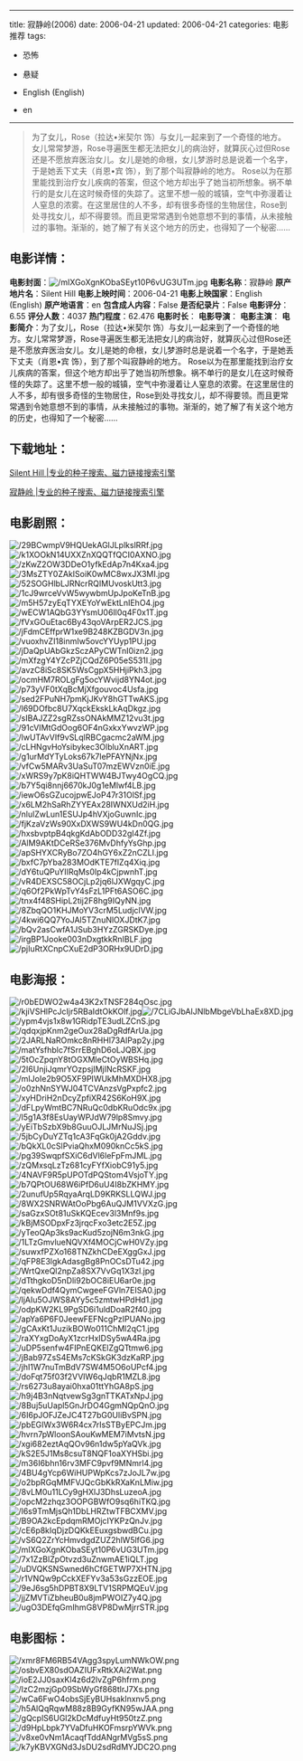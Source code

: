 
---
title: 寂静岭(2006)
date: 2006-04-21
updated: 2006-04-21
categories: 电影推荐
tags:
- 恐怖
- 悬疑

- English (English)
- en
---


> 为了女儿，Rose（拉达•米契尔 饰）与女儿一起来到了一个奇怪的地方。女儿常常梦游，Rose寻遍医生都无法把女儿的病治好，就算灰心过但Rose还是不愿放弃医治女儿。女儿是她的命根，女儿梦游时总是说着一个名字，于是她丢下丈夫（肖恩•宾 饰），到了那个叫寂静岭的地方。  Rose以为在那里能找到治疗女儿疾病的答案，但这个地方却出乎了她当初所想象。祸不单行的是女儿在这时候奇怪的失踪了。这里不想一般的城镇，空气中弥漫着让人窒息的浓雾。在这里居住的人不多，却有很多奇怪的生物居住，Rose到处寻找女儿，却不得要领。而且更常常遇到令她意想不到的事情，从未接触过的事物。渐渐的，她了解了有关这个地方的历史，也得知了一个秘密……

## **电影详情**：

**电影封面**：<img src="https://image.tmdb.org/t/p/w200/mIXGoXgnKObaSEyt10P6vUG3UTm.jpg" alt="/mIXGoXgnKObaSEyt10P6vUG3UTm.jpg" title="/mIXGoXgnKObaSEyt10P6vUG3UTm.jpg">
**电影名称**：寂静岭
**原产地片名**：Silent Hill
**电影上映时间**：2006-04-21
**电影上映国家**：English (English)
**原产地语言**：en
**包含成人内容**：False
**是否纪录片**：False
**电影评分**：6.55
**评分人数**：4037
**热门程度**：62.476
**电影时长**：
**电影导演**：
**电影主演**：
**电影简介**：为了女儿，Rose（拉达•米契尔 饰）与女儿一起来到了一个奇怪的地方。女儿常常梦游，Rose寻遍医生都无法把女儿的病治好，就算灰心过但Rose还是不愿放弃医治女儿。女儿是她的命根，女儿梦游时总是说着一个名字，于是她丢下丈夫（肖恩•宾 饰），到了那个叫寂静岭的地方。  Rose以为在那里能找到治疗女儿疾病的答案，但这个地方却出乎了她当初所想象。祸不单行的是女儿在这时候奇怪的失踪了。这里不想一般的城镇，空气中弥漫着让人窒息的浓雾。在这里居住的人不多，却有很多奇怪的生物居住，Rose到处寻找女儿，却不得要领。而且更常常遇到令她意想不到的事情，从未接触过的事物。渐渐的，她了解了有关这个地方的历史，也得知了一个秘密……

## **下载地址**：
[Silent Hill |专业的种子搜索、磁力链接搜索引擎](https://movie.amd794.com:2083/?search=Silent%20Hill&ordering=&mode=match_phrase&page_size=10&page=1)

[寂静岭 |专业的种子搜索、磁力链接搜索引擎](https://movie.amd794.com:2083/?search=%E5%AF%82%E9%9D%99%E5%B2%AD&ordering=&mode=match_phrase&page_size=10&page=1)
 

## **电影剧照**：
<img src="https://image.tmdb.org/t/p/original/29BCwmpV9HQUekAGlJLplkslRRf.jpg" alt="/29BCwmpV9HQUekAGlJLplkslRRf.jpg" title="/29BCwmpV9HQUekAGlJLplkslRRf.jpg"><img src="https://image.tmdb.org/t/p/original/k1XOOkN14UXXZnXQQTfQCI0AXNO.jpg" alt="/k1XOOkN14UXXZnXQQTfQCI0AXNO.jpg" title="/k1XOOkN14UXXZnXQQTfQCI0AXNO.jpg"><img src="https://image.tmdb.org/t/p/original/zKwZ2OW3DDeO1yfkEdAp7n4Kxa4.jpg" alt="/zKwZ2OW3DDeO1yfkEdAp7n4Kxa4.jpg" title="/zKwZ2OW3DDeO1yfkEdAp7n4Kxa4.jpg"><img src="https://image.tmdb.org/t/p/original/3MsZTY0ZAkISoiK0wMC8wxJX3MI.jpg" alt="/3MsZTY0ZAkISoiK0wMC8wxJX3MI.jpg" title="/3MsZTY0ZAkISoiK0wMC8wxJX3MI.jpg"><img src="https://image.tmdb.org/t/p/original/52SOGHlbLJRNcrRQIMUvoskUtt3.jpg" alt="/52SOGHlbLJRNcrRQIMUvoskUtt3.jpg" title="/52SOGHlbLJRNcrRQIMUvoskUtt3.jpg"><img src="https://image.tmdb.org/t/p/original/1cJ9wrceVvW5wywbmUpJpoKeTnB.jpg" alt="/1cJ9wrceVvW5wywbmUpJpoKeTnB.jpg" title="/1cJ9wrceVvW5wywbmUpJpoKeTnB.jpg"><img src="https://image.tmdb.org/t/p/original/m5H57zyEqTYXEYoYwEktLnIEhO4.jpg" alt="/m5H57zyEqTYXEYoYwEktLnIEhO4.jpg" title="/m5H57zyEqTYXEYoYwEktLnIEhO4.jpg"><img src="https://image.tmdb.org/t/p/original/wECW1AQbG3YYsmU06Il0q4F0x1T.jpg" alt="/wECW1AQbG3YYsmU06Il0q4F0x1T.jpg" title="/wECW1AQbG3YYsmU06Il0q4F0x1T.jpg"><img src="https://image.tmdb.org/t/p/original/fVxGOuEtac6By43qoVArpER2JCS.jpg" alt="/fVxGOuEtac6By43qoVArpER2JCS.jpg" title="/fVxGOuEtac6By43qoVArpER2JCS.jpg"><img src="https://image.tmdb.org/t/p/original/jFdmCEffprW1xe9B248KZBGDV3n.jpg" alt="/jFdmCEffprW1xe9B248KZBGDV3n.jpg" title="/jFdmCEffprW1xe9B248KZBGDV3n.jpg"><img src="https://image.tmdb.org/t/p/original/vuoxhvZI18inmIw5ovcYYUyp1PU.jpg" alt="/vuoxhvZI18inmIw5ovcYYUyp1PU.jpg" title="/vuoxhvZI18inmIw5ovcYYUyp1PU.jpg"><img src="https://image.tmdb.org/t/p/original/jDaQpUAbGkzSczAPyCWTnI0izn2.jpg" alt="/jDaQpUAbGkzSczAPyCWTnI0izn2.jpg" title="/jDaQpUAbGkzSczAPyCWTnI0izn2.jpg"><img src="https://image.tmdb.org/t/p/original/mXfzgY4YZcPZjCQdZ6P05eS531I.jpg" alt="/mXfzgY4YZcPZjCQdZ6P05eS531I.jpg" title="/mXfzgY4YZcPZjCQdZ6P05eS531I.jpg"><img src="https://image.tmdb.org/t/p/original/avzC8iSc8SK5WsCgpX5HHjiPkh3.jpg" alt="/avzC8iSc8SK5WsCgpX5HHjiPkh3.jpg" title="/avzC8iSc8SK5WsCgpX5HHjiPkh3.jpg"><img src="https://image.tmdb.org/t/p/original/ocmHM7ROLgFg5ocYWvijd8YN4ot.jpg" alt="/ocmHM7ROLgFg5ocYWvijd8YN4ot.jpg" title="/ocmHM7ROLgFg5ocYWvijd8YN4ot.jpg"><img src="https://image.tmdb.org/t/p/original/p73yVF0tXqBcMjXfgouvoc4Usfa.jpg" alt="/p73yVF0tXqBcMjXfgouvoc4Usfa.jpg" title="/p73yVF0tXqBcMjXfgouvoc4Usfa.jpg"><img src="https://image.tmdb.org/t/p/original/sed2FPuNH7pmKjJKvY8hGTTwAKS.jpg" alt="/sed2FPuNH7pmKjJKvY8hGTTwAKS.jpg" title="/sed2FPuNH7pmKjJKvY8hGTTwAKS.jpg"><img src="https://image.tmdb.org/t/p/original/l69DOfbc8U7XqckEkskLkAqDkgz.jpg" alt="/l69DOfbc8U7XqckEkskLkAqDkgz.jpg" title="/l69DOfbc8U7XqckEkskLkAqDkgz.jpg"><img src="https://image.tmdb.org/t/p/original/sIBAJZZ2sgRZssONAkMMZ12vu3t.jpg" alt="/sIBAJZZ2sgRZssONAkMMZ12vu3t.jpg" title="/sIBAJZZ2sgRZssONAkMMZ12vu3t.jpg"><img src="https://image.tmdb.org/t/p/original/91cVIMtGdOog6OF4nGxkxYwvzWP.jpg" alt="/91cVIMtGdOog6OF4nGxkxYwvzWP.jpg" title="/91cVIMtGdOog6OF4nGxkxYwvzWP.jpg"><img src="https://image.tmdb.org/t/p/original/lwUTAvVIf9vSLqlRBCgacmc2aWM.jpg" alt="/lwUTAvVIf9vSLqlRBCgacmc2aWM.jpg" title="/lwUTAvVIf9vSLqlRBCgacmc2aWM.jpg"><img src="https://image.tmdb.org/t/p/original/cLHNgvHoYsibykec3OlbluXnART.jpg" alt="/cLHNgvHoYsibykec3OlbluXnART.jpg" title="/cLHNgvHoYsibykec3OlbluXnART.jpg"><img src="https://image.tmdb.org/t/p/original/g1urMdYTyLoks67k7lePFAYNjNx.jpg" alt="/g1urMdYTyLoks67k7lePFAYNjNx.jpg" title="/g1urMdYTyLoks67k7lePFAYNjNx.jpg"><img src="https://image.tmdb.org/t/p/original/vfCw5MARv3UaSuT07mzEWVzn0iE.jpg" alt="/vfCw5MARv3UaSuT07mzEWVzn0iE.jpg" title="/vfCw5MARv3UaSuT07mzEWVzn0iE.jpg"><img src="https://image.tmdb.org/t/p/original/xWRS9y7pK8iQHTWW4BJTwy4OgCQ.jpg" alt="/xWRS9y7pK8iQHTWW4BJTwy4OgCQ.jpg" title="/xWRS9y7pK8iQHTWW4BJTwy4OgCQ.jpg"><img src="https://image.tmdb.org/t/p/original/b7Y5qi8nnj6670kJ0g1eMlwf4LB.jpg" alt="/b7Y5qi8nnj6670kJ0g1eMlwf4LB.jpg" title="/b7Y5qi8nnj6670kJ0g1eMlwf4LB.jpg"><img src="https://image.tmdb.org/t/p/original/iewO6sGZucojpwEJoP47r31OlSf.jpg" alt="/iewO6sGZucojpwEJoP47r31OlSf.jpg" title="/iewO6sGZucojpwEJoP47r31OlSf.jpg"><img src="https://image.tmdb.org/t/p/original/x6LM2hSaRhZYYEAx28IWNXUd2iH.jpg" alt="/x6LM2hSaRhZYYEAx28IWNXUd2iH.jpg" title="/x6LM2hSaRhZYYEAx28IWNXUd2iH.jpg"><img src="https://image.tmdb.org/t/p/original/nlulZwLun1ESUJp4hVXjoGuwnIc.jpg" alt="/nlulZwLun1ESUJp4hVXjoGuwnIc.jpg" title="/nlulZwLun1ESUJp4hVXjoGuwnIc.jpg"><img src="https://image.tmdb.org/t/p/original/fjKzaVzWs90XxDXWS9WU4kDn0QG.jpg" alt="/fjKzaVzWs90XxDXWS9WU4kDn0QG.jpg" title="/fjKzaVzWs90XxDXWS9WU4kDn0QG.jpg"><img src="https://image.tmdb.org/t/p/original/hxsbvptpB4qkgKdAbODD32gI4Zf.jpg" alt="/hxsbvptpB4qkgKdAbODD32gI4Zf.jpg" title="/hxsbvptpB4qkgKdAbODD32gI4Zf.jpg"><img src="https://image.tmdb.org/t/p/original/AlM9AKtDCeRSe376MvDhfyYsGhp.jpg" alt="/AlM9AKtDCeRSe376MvDhfyYsGhp.jpg" title="/AlM9AKtDCeRSe376MvDhfyYsGhp.jpg"><img src="https://image.tmdb.org/t/p/original/apSHYXCRyBo7ZO4hGY6xZ2nCZLI.jpg" alt="/apSHYXCRyBo7ZO4hGY6xZ2nCZLI.jpg" title="/apSHYXCRyBo7ZO4hGY6xZ2nCZLI.jpg"><img src="https://image.tmdb.org/t/p/original/bxfC7pYba283MOdKTE7flZq4Xiq.jpg" alt="/bxfC7pYba283MOdKTE7flZq4Xiq.jpg" title="/bxfC7pYba283MOdKTE7flZq4Xiq.jpg"><img src="https://image.tmdb.org/t/p/original/dY6tuQPuYIIRqMs0Ip4kCjpwnhT.jpg" alt="/dY6tuQPuYIIRqMs0Ip4kCjpwnhT.jpg" title="/dY6tuQPuYIIRqMs0Ip4kCjpwnhT.jpg"><img src="https://image.tmdb.org/t/p/original/vR4DEXSC58OCjLp2jq6lJXWgqyC.jpg" alt="/vR4DEXSC58OCjLp2jq6lJXWgqyC.jpg" title="/vR4DEXSC58OCjLp2jq6lJXWgqyC.jpg"><img src="https://image.tmdb.org/t/p/original/q6Of2PkWpTvY4sFzL1PFt6ASO6C.jpg" alt="/q6Of2PkWpTvY4sFzL1PFt6ASO6C.jpg" title="/q6Of2PkWpTvY4sFzL1PFt6ASO6C.jpg"><img src="https://image.tmdb.org/t/p/original/tnx4f48SHipL2tij2F8hg9IQyNN.jpg" alt="/tnx4f48SHipL2tij2F8hg9IQyNN.jpg" title="/tnx4f48SHipL2tij2F8hg9IQyNN.jpg"><img src="https://image.tmdb.org/t/p/original/8ZbqQO1KHJMoYV3crM5LudjclVW.jpg" alt="/8ZbqQO1KHJMoYV3crM5LudjclVW.jpg" title="/8ZbqQO1KHJMoYV3crM5LudjclVW.jpg"><img src="https://image.tmdb.org/t/p/original/4kwi6QQ7YoJAl5TZnuNlOXJDtK7.jpg" alt="/4kwi6QQ7YoJAl5TZnuNlOXJDtK7.jpg" title="/4kwi6QQ7YoJAl5TZnuNlOXJDtK7.jpg"><img src="https://image.tmdb.org/t/p/original/bQv2asCwfA1JSub3HYzZGRSKDye.jpg" alt="/bQv2asCwfA1JSub3HYzZGRSKDye.jpg" title="/bQv2asCwfA1JSub3HYzZGRSKDye.jpg"><img src="https://image.tmdb.org/t/p/original/irgBP1Jooke003nDxgtkkRnIBLF.jpg" alt="/irgBP1Jooke003nDxgtkkRnIBLF.jpg" title="/irgBP1Jooke003nDxgtkkRnIBLF.jpg"><img src="https://image.tmdb.org/t/p/original/pjIuRtXCnpCXuE2dP3ORHx9UDrD.jpg" alt="/pjIuRtXCnpCXuE2dP3ORHx9UDrD.jpg" title="/pjIuRtXCnpCXuE2dP3ORHx9UDrD.jpg">

## **电影海报**：
<img src="https://image.tmdb.org/t/p/original/r0bEDWO2w4a43K2xTNSF284qOsc.jpg" alt="/r0bEDWO2w4a43K2xTNSF284qOsc.jpg" title="/r0bEDWO2w4a43K2xTNSF284qOsc.jpg"><img src="https://image.tmdb.org/t/p/original/kjiVSHlPcJcIjr5RBaIdtOkKOlf.jpg" alt="/kjiVSHlPcJcIjr5RBaIdtOkKOlf.jpg" title="/kjiVSHlPcJcIjr5RBaIdtOkKOlf.jpg"><img src="https://image.tmdb.org/t/p/original/7CLiGJbAlJNlbMbgeVbLhaEx8XD.jpg" alt="/7CLiGJbAlJNlbMbgeVbLhaEx8XD.jpg" title="/7CLiGJbAlJNlbMbgeVbLhaEx8XD.jpg"><img src="https://image.tmdb.org/t/p/original/ypm4vjs1x8w1GRidpTE3udLZCnS.jpg" alt="/ypm4vjs1x8w1GRidpTE3udLZCnS.jpg" title="/ypm4vjs1x8w1GRidpTE3udLZCnS.jpg"><img src="https://image.tmdb.org/t/p/original/qdqxjpKnm2geOux28aDgRdfArUa.jpg" alt="/qdqxjpKnm2geOux28aDgRdfArUa.jpg" title="/qdqxjpKnm2geOux28aDgRdfArUa.jpg"><img src="https://image.tmdb.org/t/p/original/2JARLNaROmkc8nRHHl73AlPap2y.jpg" alt="/2JARLNaROmkc8nRHHl73AlPap2y.jpg" title="/2JARLNaROmkc8nRHHl73AlPap2y.jpg"><img src="https://image.tmdb.org/t/p/original/matYsfhblc7fSrrEBghD6oLJQBX.jpg" alt="/matYsfhblc7fSrrEBghD6oLJQBX.jpg" title="/matYsfhblc7fSrrEBghD6oLJQBX.jpg"><img src="https://image.tmdb.org/t/p/original/5tOcZpqnY8tOGXMleCtOyWBSHq.jpg" alt="/5tOcZpqnY8tOGXMleCtOyWBSHq.jpg" title="/5tOcZpqnY8tOGXMleCtOyWBSHq.jpg"><img src="https://image.tmdb.org/t/p/original/2I6UnjiJqmrYOzpsjIMjINcRSKF.jpg" alt="/2I6UnjiJqmrYOzpsjIMjINcRSKF.jpg" title="/2I6UnjiJqmrYOzpsjIMjINcRSKF.jpg"><img src="https://image.tmdb.org/t/p/original/mIJoIe2b9O5XF9PIWUkMhMXDHX8.jpg" alt="/mIJoIe2b9O5XF9PIWUkMhMXDHX8.jpg" title="/mIJoIe2b9O5XF9PIWUkMhMXDHX8.jpg"><img src="https://image.tmdb.org/t/p/original/o0zhNnSYWJ04TCVAnzsVgPxpfc2.jpg" alt="/o0zhNnSYWJ04TCVAnzsVgPxpfc2.jpg" title="/o0zhNnSYWJ04TCVAnzsVgPxpfc2.jpg"><img src="https://image.tmdb.org/t/p/original/xyHDriH2nDcyZpfiXR42S6KoH9X.jpg" alt="/xyHDriH2nDcyZpfiXR42S6KoH9X.jpg" title="/xyHDriH2nDcyZpfiXR42S6KoH9X.jpg"><img src="https://image.tmdb.org/t/p/original/dFLpyWmtBC7NRuQc0dbKRuOdc9x.jpg" alt="/dFLpyWmtBC7NRuQc0dbKRuOdc9x.jpg" title="/dFLpyWmtBC7NRuQc0dbKRuOdc9x.jpg"><img src="https://image.tmdb.org/t/p/original/l5g1A3f8EsUayWPJdW79lp8Smvy.jpg" alt="/l5g1A3f8EsUayWPJdW79lp8Smvy.jpg" title="/l5g1A3f8EsUayWPJdW79lp8Smvy.jpg"><img src="https://image.tmdb.org/t/p/original/yEiTbSzbX9b8GuuOJLJMrNuJSj.jpg" alt="/yEiTbSzbX9b8GuuOJLJMrNuJSj.jpg" title="/yEiTbSzbX9b8GuuOJLJMrNuJSj.jpg"><img src="https://image.tmdb.org/t/p/original/5jbCyDuYZTq1cA3FqGk0jA2Gddv.jpg" alt="/5jbCyDuYZTq1cA3FqGk0jA2Gddv.jpg" title="/5jbCyDuYZTq1cA3FqGk0jA2Gddv.jpg"><img src="https://image.tmdb.org/t/p/original/bQkXL0cSlPviaQhxM090knCc5kS.jpg" alt="/bQkXL0cSlPviaQhxM090knCc5kS.jpg" title="/bQkXL0cSlPviaQhxM090knCc5kS.jpg"><img src="https://image.tmdb.org/t/p/original/pg39SwqpfSXiC6dVl6leFpFmJML.jpg" alt="/pg39SwqpfSXiC6dVl6leFpFmJML.jpg" title="/pg39SwqpfSXiC6dVl6leFpFmJML.jpg"><img src="https://image.tmdb.org/t/p/original/zQMxsqLzTz681cyFYfXiobC91y5.jpg" alt="/zQMxsqLzTz681cyFYfXiobC91y5.jpg" title="/zQMxsqLzTz681cyFYfXiobC91y5.jpg"><img src="https://image.tmdb.org/t/p/original/4NAVF9R5pUPOTdPQStom4VsjoTY.jpg" alt="/4NAVF9R5pUPOTdPQStom4VsjoTY.jpg" title="/4NAVF9R5pUPOTdPQStom4VsjoTY.jpg"><img src="https://image.tmdb.org/t/p/original/b7QPtOU68W6iPfD6uU4I8bZKHMY.jpg" alt="/b7QPtOU68W6iPfD6uU4I8bZKHMY.jpg" title="/b7QPtOU68W6iPfD6uU4I8bZKHMY.jpg"><img src="https://image.tmdb.org/t/p/original/2unufUp5RqyaArqLD9KRKSLLQWJ.jpg" alt="/2unufUp5RqyaArqLD9KRKSLLQWJ.jpg" title="/2unufUp5RqyaArqLD9KRKSLLQWJ.jpg"><img src="https://image.tmdb.org/t/p/original/8WX2SNRWAtOoPbg6AuQJM1VVXzG.jpg" alt="/8WX2SNRWAtOoPbg6AuQJM1VVXzG.jpg" title="/8WX2SNRWAtOoPbg6AuQJM1VVXzG.jpg"><img src="https://image.tmdb.org/t/p/original/saGzxSOt81uSkKQEcev3l3Mnf9s.jpg" alt="/saGzxSOt81uSkKQEcev3l3Mnf9s.jpg" title="/saGzxSOt81uSkKQEcev3l3Mnf9s.jpg"><img src="https://image.tmdb.org/t/p/original/kBjMSODpxFz3jrqcFxo3etc2E5Z.jpg" alt="/kBjMSODpxFz3jrqcFxo3etc2E5Z.jpg" title="/kBjMSODpxFz3jrqcFxo3etc2E5Z.jpg"><img src="https://image.tmdb.org/t/p/original/yTeoQAp3ks9acKud5zojN6m3nkG.jpg" alt="/yTeoQAp3ks9acKud5zojN6m3nkG.jpg" title="/yTeoQAp3ks9acKud5zojN6m3nkG.jpg"><img src="https://image.tmdb.org/t/p/original/1LTzGmvlueNQVXf4MOCjCwH0VZy.jpg" alt="/1LTzGmvlueNQVXf4MOCjCwH0VZy.jpg" title="/1LTzGmvlueNQVXf4MOCjCwH0VZy.jpg"><img src="https://image.tmdb.org/t/p/original/suwxfPZXo168TNZkhCDeEXggGxJ.jpg" alt="/suwxfPZXo168TNZkhCDeEXggGxJ.jpg" title="/suwxfPZXo168TNZkhCDeEXggGxJ.jpg"><img src="https://image.tmdb.org/t/p/original/qFP8E3lgkAdasgBg8PnOCsDTu42.jpg" alt="/qFP8E3lgkAdasgBg8PnOCsDTu42.jpg" title="/qFP8E3lgkAdasgBg8PnOCsDTu42.jpg"><img src="https://image.tmdb.org/t/p/original/WrtQxeQl2npZa8SX7VvGq1X3zl.jpg" alt="/WrtQxeQl2npZa8SX7VvGq1X3zl.jpg" title="/WrtQxeQl2npZa8SX7VvGq1X3zl.jpg"><img src="https://image.tmdb.org/t/p/original/dTthgkoD5nDli92bOC8iEU6ar0e.jpg" alt="/dTthgkoD5nDli92bOC8iEU6ar0e.jpg" title="/dTthgkoD5nDli92bOC8iEU6ar0e.jpg"><img src="https://image.tmdb.org/t/p/original/qekwDdf4QymCwgeeFGVln7EISA0.jpg" alt="/qekwDdf4QymCwgeeFGVln7EISA0.jpg" title="/qekwDdf4QymCwgeeFGVln7EISA0.jpg"><img src="https://image.tmdb.org/t/p/original/ljAIu5OJWS8AYy5c5zmtwHPdHd1.jpg" alt="/ljAIu5OJWS8AYy5c5zmtwHPdHd1.jpg" title="/ljAIu5OJWS8AYy5c5zmtwHPdHd1.jpg"><img src="https://image.tmdb.org/t/p/original/odpKW2KL9PgSD6i1uldDoaR2f40.jpg" alt="/odpKW2KL9PgSD6i1uldDoaR2f40.jpg" title="/odpKW2KL9PgSD6i1uldDoaR2f40.jpg"><img src="https://image.tmdb.org/t/p/original/apYa6P6F0JeewFEFNcgPzIPUANo.jpg" alt="/apYa6P6F0JeewFEFNcgPzIPUANo.jpg" title="/apYa6P6F0JeewFEFNcgPzIPUANo.jpg"><img src="https://image.tmdb.org/t/p/original/gCAxKt1JuzikBOWo011ChMl2qC1.jpg" alt="/gCAxKt1JuzikBOWo011ChMl2qC1.jpg" title="/gCAxKt1JuzikBOWo011ChMl2qC1.jpg"><img src="https://image.tmdb.org/t/p/original/raXYxgDoAyX1zcrHxIDSy5wA4Ra.jpg" alt="/raXYxgDoAyX1zcrHxIDSy5wA4Ra.jpg" title="/raXYxgDoAyX1zcrHxIDSy5wA4Ra.jpg"><img src="https://image.tmdb.org/t/p/original/uDP5senfw4FIPnEQKElZgQTtmw6.jpg" alt="/uDP5senfw4FIPnEQKElZgQTtmw6.jpg" title="/uDP5senfw4FIPnEQKElZgQTtmw6.jpg"><img src="https://image.tmdb.org/t/p/original/jBab97ZsS4EMs7cKSkGK3dzKaRP.jpg" alt="/jBab97ZsS4EMs7cKSkGK3dzKaRP.jpg" title="/jBab97ZsS4EMs7cKSkGK3dzKaRP.jpg"><img src="https://image.tmdb.org/t/p/original/jhI1W7nuTmBdV7SW4M5O6oUPcf4.jpg" alt="/jhI1W7nuTmBdV7SW4M5O6oUPcf4.jpg" title="/jhI1W7nuTmBdV7SW4M5O6oUPcf4.jpg"><img src="https://image.tmdb.org/t/p/original/doFqt75f03f2VVlW6qJqbR1MZL8.jpg" alt="/doFqt75f03f2VVlW6qJqbR1MZL8.jpg" title="/doFqt75f03f2VVlW6qJqbR1MZL8.jpg"><img src="https://image.tmdb.org/t/p/original/rs6273u8ayai0hxa01ttYhGA8pS.jpg" alt="/rs6273u8ayai0hxa01ttYhGA8pS.jpg" title="/rs6273u8ayai0hxa01ttYhGA8pS.jpg"><img src="https://image.tmdb.org/t/p/original/h9j4B3nNqtvewSg3gnTTKATxNpJ.jpg" alt="/h9j4B3nNqtvewSg3gnTTKATxNpJ.jpg" title="/h9j4B3nNqtvewSg3gnTTKATxNpJ.jpg"><img src="https://image.tmdb.org/t/p/original/8Buj5uUapl5GnJrDO4GgmNQpQnO.jpg" alt="/8Buj5uUapl5GnJrDO4GgmNQpQnO.jpg" title="/8Buj5uUapl5GnJrDO4GgmNQpQnO.jpg"><img src="https://image.tmdb.org/t/p/original/6I6pJOFJZeJC4T27bG0UliBvSPN.jpg" alt="/6I6pJOFJZeJC4T27bG0UliBvSPN.jpg" title="/6I6pJOFJZeJC4T27bG0UliBvSPN.jpg"><img src="https://image.tmdb.org/t/p/original/pbEGIWx3W6R4cx7rIsSTByEPCJm.jpg" alt="/pbEGIWx3W6R4cx7rIsSTByEPCJm.jpg" title="/pbEGIWx3W6R4cx7rIsSTByEPCJm.jpg"><img src="https://image.tmdb.org/t/p/original/hvrn7pWloonSAouKwMEM7iMvtsN.jpg" alt="/hvrn7pWloonSAouKwMEM7iMvtsN.jpg" title="/hvrn7pWloonSAouKwMEM7iMvtsN.jpg"><img src="https://image.tmdb.org/t/p/original/xgi682eztAqQOv96n1dw5pYaQVk.jpg" alt="/xgi682eztAqQOv96n1dw5pYaQVk.jpg" title="/xgi682eztAqQOv96n1dw5pYaQVk.jpg"><img src="https://image.tmdb.org/t/p/original/kS2E5J1Ms8csuT8NQF1oaXYHSbi.jpg" alt="/kS2E5J1Ms8csuT8NQF1oaXYHSbi.jpg" title="/kS2E5J1Ms8csuT8NQF1oaXYHSbi.jpg"><img src="https://image.tmdb.org/t/p/original/m36I6bhn16rv3MFC9pvf9MNmrl4.jpg" alt="/m36I6bhn16rv3MFC9pvf9MNmrl4.jpg" title="/m36I6bhn16rv3MFC9pvf9MNmrl4.jpg"><img src="https://image.tmdb.org/t/p/original/4BU4gYcp6WiHUPWpKcs7zJoJL7w.jpg" alt="/4BU4gYcp6WiHUPWpKcs7zJoJL7w.jpg" title="/4BU4gYcp6WiHUPWpKcs7zJoJL7w.jpg"><img src="https://image.tmdb.org/t/p/original/o2bpRGqMMFVJQcGbKkRXaKnLMiw.jpg" alt="/o2bpRGqMMFVJQcGbKkRXaKnLMiw.jpg" title="/o2bpRGqMMFVJQcGbKkRXaKnLMiw.jpg"><img src="https://image.tmdb.org/t/p/original/8vLM0u11LCy9gHXlJ3DhsLuzeoA.jpg" alt="/8vLM0u11LCy9gHXlJ3DhsLuzeoA.jpg" title="/8vLM0u11LCy9gHXlJ3DhsLuzeoA.jpg"><img src="https://image.tmdb.org/t/p/original/opcM2zhqz3OOPGBWfO9sq6hiTKQ.jpg" alt="/opcM2zhqz3OOPGBWfO9sq6hiTKQ.jpg" title="/opcM2zhqz3OOPGBWfO9sq6hiTKQ.jpg"><img src="https://image.tmdb.org/t/p/original/l6s9TmMjsQh1DbLHRZtwTFBCXMV.jpg" alt="/l6s9TmMjsQh1DbLHRZtwTFBCXMV.jpg" title="/l6s9TmMjsQh1DbLHRZtwTFBCXMV.jpg"><img src="https://image.tmdb.org/t/p/original/B9OA2kcEpdqmRMOjcIYKPzQnJv.jpg" alt="/B9OA2kcEpdqmRMOjcIYKPzQnJv.jpg" title="/B9OA2kcEpdqmRMOjcIYKPzQnJv.jpg"><img src="https://image.tmdb.org/t/p/original/cE6p8kIqDjzDQKkEEuxgsbwdBCu.jpg" alt="/cE6p8kIqDjzDQKkEEuxgsbwdBCu.jpg" title="/cE6p8kIqDjzDQKkEEuxgsbwdBCu.jpg"><img src="https://image.tmdb.org/t/p/original/vS6Q2ZrYcHmvdgdZUZ2hlW5lfG6.jpg" alt="/vS6Q2ZrYcHmvdgdZUZ2hlW5lfG6.jpg" title="/vS6Q2ZrYcHmvdgdZUZ2hlW5lfG6.jpg"><img src="https://image.tmdb.org/t/p/original/mIXGoXgnKObaSEyt10P6vUG3UTm.jpg" alt="/mIXGoXgnKObaSEyt10P6vUG3UTm.jpg" title="/mIXGoXgnKObaSEyt10P6vUG3UTm.jpg"><img src="https://image.tmdb.org/t/p/original/7x1ZzBlZpOtvzd3uZnwmAE1iQLT.jpg" alt="/7x1ZzBlZpOtvzd3uZnwmAE1iQLT.jpg" title="/7x1ZzBlZpOtvzd3uZnwmAE1iQLT.jpg"><img src="https://image.tmdb.org/t/p/original/uDVQKSNSwned6hCfGETWP7XHTN.jpg" alt="/uDVQKSNSwned6hCfGETWP7XHTN.jpg" title="/uDVQKSNSwned6hCfGETWP7XHTN.jpg"><img src="https://image.tmdb.org/t/p/original/r1VNQw9pCckXEFYv3a53sGzzEOE.jpg" alt="/r1VNQw9pCckXEFYv3a53sGzzEOE.jpg" title="/r1VNQw9pCckXEFYv3a53sGzzEOE.jpg"><img src="https://image.tmdb.org/t/p/original/9eJ6sg5hDPBT8X9LTV1SRPMQEuV.jpg" alt="/9eJ6sg5hDPBT8X9LTV1SRPMQEuV.jpg" title="/9eJ6sg5hDPBT8X9LTV1SRPMQEuV.jpg"><img src="https://image.tmdb.org/t/p/original/jjZMVTiZbheuB0u8jmPWOIZ7y4Q.jpg" alt="/jjZMVTiZbheuB0u8jmPWOIZ7y4Q.jpg" title="/jjZMVTiZbheuB0u8jmPWOIZ7y4Q.jpg"><img src="https://image.tmdb.org/t/p/original/ugO3DEfqGmIhmG8VP8DwMjrrSTR.jpg" alt="/ugO3DEfqGmIhmG8VP8DwMjrrSTR.jpg" title="/ugO3DEfqGmIhmG8VP8DwMjrrSTR.jpg">

## **电影图标**：
<img src="https://image.tmdb.org/t/p/original/xmr8FM6RB54VAgg3spyLumNWkOW.png" alt="/xmr8FM6RB54VAgg3spyLumNWkOW.png" title="/xmr8FM6RB54VAgg3spyLumNWkOW.png"><img src="https://image.tmdb.org/t/p/original/osbvEX80sdOAZIUFxRtkXAi2Wat.png" alt="/osbvEX80sdOAZIUFxRtkXAi2Wat.png" title="/osbvEX80sdOAZIUFxRtkXAi2Wat.png"><img src="https://image.tmdb.org/t/p/original/ioE2JJ0saxKl4z6d2lvZgP6hfrm.png" alt="/ioE2JJ0saxKl4z6d2lvZgP6hfrm.png" title="/ioE2JJ0saxKl4z6d2lvZgP6hfrm.png"><img src="https://image.tmdb.org/t/p/original/lzC2mzjGp09SbWyGf868tlrJ7Xs.png" alt="/lzC2mzjGp09SbWyGf868tlrJ7Xs.png" title="/lzC2mzjGp09SbWyGf868tlrJ7Xs.png"><img src="https://image.tmdb.org/t/p/original/wCa6FwO4obsSjEyBUHsaklnxnv5.png" alt="/wCa6FwO4obsSjEyBUHsaklnxnv5.png" title="/wCa6FwO4obsSjEyBUHsaklnxnv5.png"><img src="https://image.tmdb.org/t/p/original/h5AlQqRqwM88z8B9GyfKN95wJAA.png" alt="/h5AlQqRqwM88z8B9GyfKN95wJAA.png" title="/h5AlQqRqwM88z8B9GyfKN95wJAA.png"><img src="https://image.tmdb.org/t/p/original/gQcplS6UGl2kDcMdfuyHt950tzZ.png" alt="/gQcplS6UGl2kDcMdfuyHt950tzZ.png" title="/gQcplS6UGl2kDcMdfuyHt950tzZ.png"><img src="https://image.tmdb.org/t/p/original/d9HpLbpk7YVaDfuHKOFmsrpYWVk.png" alt="/d9HpLbpk7YVaDfuHKOFmsrpYWVk.png" title="/d9HpLbpk7YVaDfuHKOFmsrpYWVk.png"><img src="https://image.tmdb.org/t/p/original/v8xe0vNm1AcaqfTddANgrMVg5sS.png" alt="/v8xe0vNm1AcaqfTddANgrMVg5sS.png" title="/v8xe0vNm1AcaqfTddANgrMVg5sS.png"><img src="https://image.tmdb.org/t/p/original/k7yKBVXGNd3JsDU2sdRdMYJDC2O.png" alt="/k7yKBVXGNd3JsDU2sdRdMYJDC2O.png" title="/k7yKBVXGNd3JsDU2sdRdMYJDC2O.png">
